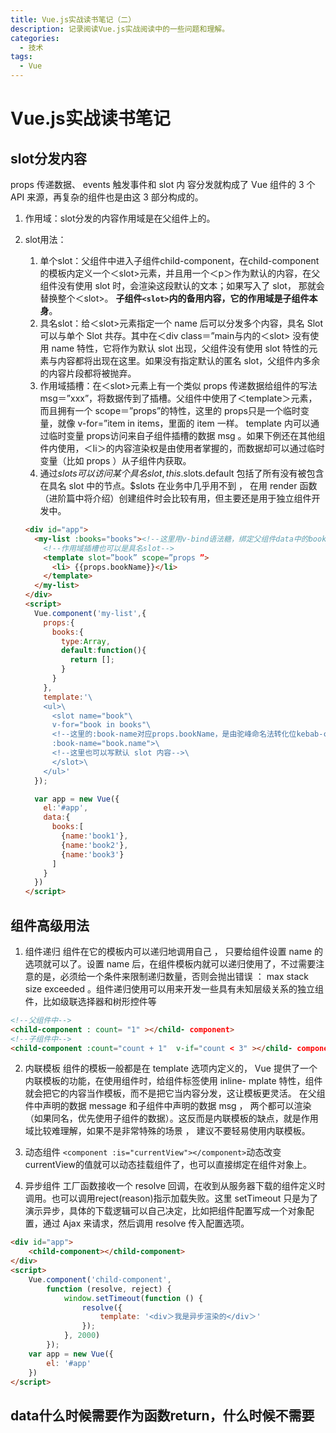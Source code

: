 ```yaml
---
title: Vue.js实战读书笔记（二）
description: 记录阅读Vue.js实战阅读中的一些问题和理解。
categories:
  - 技术
tags:
  - Vue
---
```

# Vue.js实战读书笔记

## slot分发内容

props 传递数据、 events 触发事件和 slot 内 容分发就构成了 Vue 组件的 3 个 API 来源，再复杂的组件也是由这 3 部分构成的。

1. 作用域：slot分发的内容作用域是在父组件上的。
2. slot用法：
   1. 单个slot：父组件中进入子组件child-component，在child-component的模板内定义一个＜slot>元素，并且用一个＜p＞作为默认的内容，在父组件没有使用 slot 时，会渲染这段默认的文本；如果写入了 slot， 那就会替换整个＜slot>。 **子组件`<slot>`内的备用内容，它的作用域是子组件本身**。
   2. 具名slot：给＜slot>元素指定一个 name 后可以分发多个内容，具名 Slot 可以与单个 Slot 共存。其中在＜div class＝”main与内的＜slot> 没有使用 name 特性，它将作为默认 slot 出现，父组件没有使用 slot 特性的元素与内容都将出现在这里。如果没有指定默认的匿名 slot，父组件内多余的内容片段都将被抛弃。
   3. 作用域插槽：在＜slot>元素上有一个类似 props 传递数据给组件的写法 msg＝”xxx”，将数据传到了插槽。父组件中使用了＜template＞元素，而且拥有一个 scope＝”props”的特性，这里的 props只是一个临时变量，就像 v-for=”item in items，里面的 item 一样。 template 内可以通过临时变量 props访问来自子组件插槽的数据 msg 。如果下例还在其他组件内使用，＜Ii＞的内容渲染权是由使用者掌握的，而数据却可以通过临时变量（比如 props ）从子组件内获取。
   4. 通过$slots 可以访问某个具名 slot, this .$slots.default 包括了所有没有被包含在具名 slot 中的节点。$slots 在业务中几乎用不到 ， 在用 render 函数（进阶篇中将介绍）创建组件时会比较有用，但主要还是用于独立组件开发中。

    ```html
    <div id="app">
      <my-list :books="books"><!--这里用v-bind语法糖，绑定父组件data中的book传入-->
        <!--作用域插槽也可以是具名slot-->
        <template slot=”book” scope=”props ”>
          <li> {{props.bookName}}</li>
        </template>
      </my-list>
    </div>
    <script>
      Vue.component('my-list',{
        props:{
          books:{
            type:Array,
            default:function(){
              return [];
            }
          }
        },
        template:'\
        <ul>\
          <slot name="book"\
          v-for="book in books"\
          <!--这里的:book-name对应props.bookName，是由驼峰命名法转化位kebab-case命名的-->\
          :book-name="book.name">\
          <!--这里也可以写默认 slot 内容-->\
          </slot>\
        </ul>'
      });

      var app = new Vue({
        el:'#app',
        data:{
          books:[
            {name:'book1'},
            {name:'book2'},
            {name:'book3'}
          ]
        }
      })
    </script>
    ```

## 组件高级用法

1. 组件递归
组件在它的模板内可以递归地调用自己 ， 只要给组件设置 name 的选项就可以了。设置 name 后，在组件模板内就可以递归使用了，不过需要注意的是，必须给一个条件来限制递归数量，否则会抛出错误 ： max stack size exceeded 。组件递归使用可以用来开发一些具有未知层级关系的独立组件，比如级联选择器和树形控件等

```html
<!--父组件中-->
<child-component : count= "1" ></child- component>
<!--子组件中-->
<child-component :count="count + 1"  v-if="count < 3" ></child- component>
```

2. 内联模板
组件的模板一般都是在 template 选项内定义的， Vue 提供了一个内联模板的功能，在使用组件时，给组件标签使用 inline- mplate 特性，组件就会把它的内容当作模板，而不是把它当内容分发，这让模板更灵活。
在父组件中声明的数据 message 和子组件中声明的数据 msg ， 两个都可以渲染（如果同名，优先使用子组件的数据）。这反而是内联模板的缺点，就是作用域比较难理解，如果不是非常特殊的场景 ， 建议不要轻易使用内联模板。

3. 动态组件 `<component :is="currentView"></component>`动态改变currentView的值就可以动态挂载组件了，也可以直接绑定在组件对象上。

4. 异步组件
工厂函数接收一个 resolve 回调，在收到从服务器下载的组件定义时调用。也可以调用reject(reason)指示加载失败。这里 setTimeout 只是为了演示异步，具体的下载逻辑可以自己决定，比如把组件配置写成一个对象配置，通过 Ajax 来请求，然后调用 resolve 传入配置选项。

```html
<div id="app">
    <child-component></child-component>
</div>
<script>
    Vue.component('child-component',
        function (resolve, reject) {
            window.setTimeout(function () {
                resolve({
                    template: '<div＞我是异步渲染的</div＞'
                });
            }, 2000)
        });
    var app = new Vue({
        el: '#app'
    })
</script>
```

## data什么时候需要作为函数return，什么时候不需要
